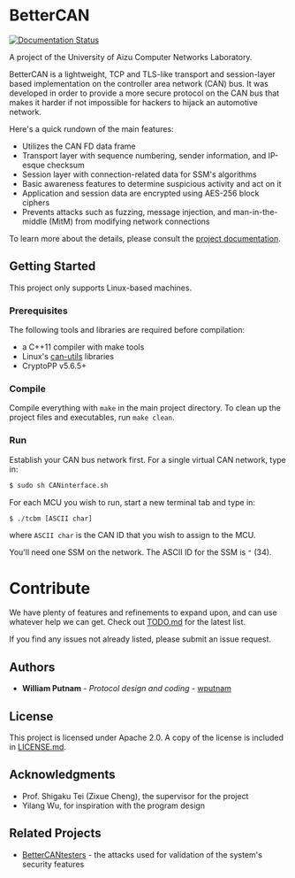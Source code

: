 # BetterCAN

[![Documentation Status](https://readthedocs.org/projects/bettercan/badge/?version=latest)](http://bettercan.readthedocs.io/en/latest/?badge=latest)

A project of the University of Aizu Computer Networks Laboratory.

BetterCAN is a lightweight, TCP and TLS-like transport and session-layer based implementation on the controller area network (CAN) bus. It was developed in order to provide a more secure protocol on the CAN bus that makes it harder if not impossible for hackers to hijack an automotive network.

Here's a quick rundown of the main features:
  - Utilizes the CAN FD data frame
  - Transport layer with sequence numbering, sender information, and IP-esque checksum
  - Session layer with connection-related data for SSM's algorithms
  - Basic awareness features to determine suspicious activity and act on it
  - Application and session data are encrypted using AES-256 block ciphers
  - Prevents attacks such as fuzzing, message injection, and man-in-the-middle (MitM) from modifying network connections

To learn more about the details, please consult the [project documentation](http://bettercan.readthedocs.io/en/latest/).

## Getting Started

This project only supports Linux-based machines.

### Prerequisites

The following tools and libraries are required before compilation:
  - a C++11 compiler with make tools
  - Linux's [can-utils](https://github.com/linux-can/can-utils) libraries
  - CryptoPP v5.6.5+

### Compile

Compile everything with `make` in the main project directory. To clean up the project files and executables, run `make clean`.

### Run

Establish your CAN bus network first. For a single virtual CAN network, type in:

```sh
$ sudo sh CANinterface.sh
```

For each MCU you wish to run, start a new terminal tab and type in:

```sh
$ ./tcbm [ASCII char]
```

where `ASCII char` is the CAN ID that you wish to assign to the MCU.

You'll need one SSM on the network. The ASCII ID for the SSM is `"` (34).

# Contribute

We have plenty of features and refinements to expand upon, and can use whatever help we can get. Check out [TODO.md](TODO.md) for the latest list.

If you find any issues not already listed, please submit an issue request.

## Authors

* **William Putnam** - *Protocol design and coding* - [wputnam](https://github.com/wputnam)

## License

This project is licensed under Apache 2.0. A copy of the license is included in [LICENSE.md](LICENSE.md).

## Acknowledgments

* Prof. Shigaku Tei (Zixue Cheng), the supervisor for the project
* Yilang Wu, for inspiration with the program design

## Related Projects
- [BetterCANtesters](https://github.com/wputnam/BetterCANtests) - the attacks used for validation of the system's security features
